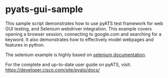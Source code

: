 # pyats-gui-sample
This sample script demonstrates how to use pyATS test framework for web GUI testing, and Selenium webdriver integration. This example covers opening a browser session, connecting to google.com and searching for a keyword. It also demonstrates how to effectively model webpages and features in python.


The selenium example is highly based on [selenium documentation](https://selenium-python.readthedocs.io/).

For the complete and up-to-date user guide on pyATS, visit: https://developer.cisco.com/site/pyats/docs/


